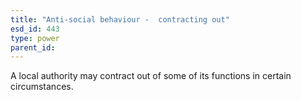 ```yaml
---
title: "Anti-social behaviour -  contracting out"
esd_id: 443
type: power
parent_id:  
---
```


A local authority may contract out of some of its functions in certain circumstances.

